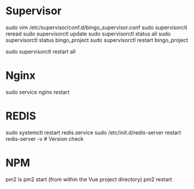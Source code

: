 # Supervisor
sudo vim /etc/supervisor/conf.d/bingo_supervisor.conf
sudo supervisorctl reread
sudo supervisorctl update
sudo supervisorctl status all
sudo supervisorctl status bingo_project
sudo supervisorctl restart bingo_project

sudo supervisorctl restart all

# Nginx
sudo service nginx restart

# REDIS
sudo systemctl restart redis.service
sudo /etc/init.d/redis-server restart
redis-server -v  # Version check

# NPM
pm2 ls
pm2 start (from within the Vue project directory)
pm2 restart
